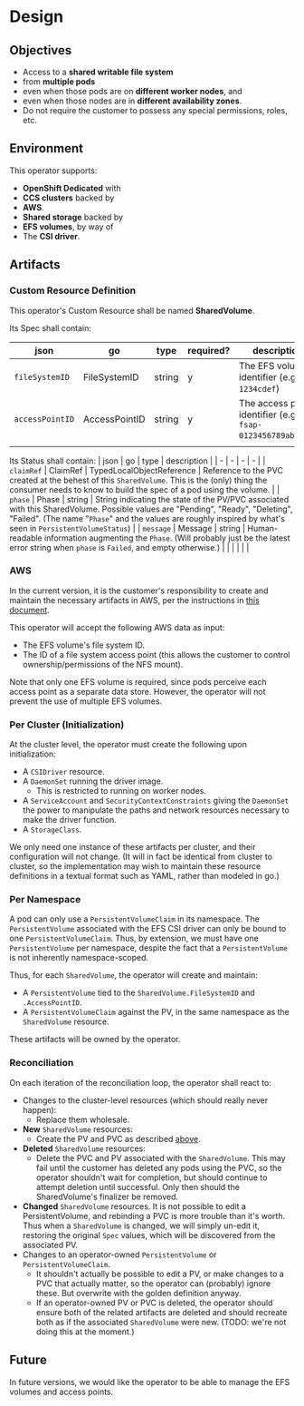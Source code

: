 # Design

## Objectives
- Access to a **shared writable file system**
- from **multiple pods**
- even when those pods are on **different worker nodes**, and
- even when those nodes are in **different availability zones**.
- Do not require the customer to possess any special permissions, roles, etc.

## Environment
This operator supports:
- **OpenShift Dedicated** with
- **CCS clusters** backed by
- **AWS**.
- **Shared storage** backed by
- **EFS volumes**, by way of
- The **CSI driver**.

## Artifacts

### Custom Resource Definition
This operator's Custom Resource shall be named **SharedVolume**.

Its Spec shall contain:

| json            | go            | type   | required? | description |
| -               | -             | -      | -         | -           |
| `fileSystemID`  | FileSystemID  | string | y         | The EFS volume identifier (e.g. `fs-1234cdef`) |
| `accessPointID` | AccessPointID | string | y         | The access point identifier (e.g. `fsap-0123456789abcdef`) |
|                 |               |        |           |             |

Its Status shall contain:
| json       | go       | type                      | description |
| -          | -        | -                         | -           |
| `claimRef` | ClaimRef | TypedLocalObjectReference | Reference to the PVC created at the behest of this `SharedVolume`. This is the (only) thing the consumer needs to know to build the spec of a pod using the volume. |
| `phase`    | Phase    | string                    | String indicating the state of the PV/PVC associated with this SharedVolume. Possible values are "Pending", "Ready", "Deleting", "Failed". (The name "`Phase`" and the values are roughly inspired by what's seen in `PersistentVolumeStatus`) |
| `message`  | Message  | string                    | Human-readable information augmenting the `Phase`. (Will probably just be the latest error string when `phase` is `Failed`, and empty otherwise.) |
|            |          |                           |             |

### AWS
In the current version, it is the customer's responsibility to create and maintain the necessary artifacts in AWS, per the
instructions in [this document](https://access.redhat.com/articles/5025181).

This operator will accept the following AWS data as input:
- The EFS volume's file system ID.
- The ID of a file system access point (this allows the customer to control ownership/permissions of the NFS mount).

Note that only one EFS volume is required, since pods perceive each access point as a separate data store.
However, the operator will not prevent the use of multiple EFS volumes.

### Per Cluster (Initialization)
At the cluster level, the operator must create the following upon initialization:
- A `CSIDriver` resource.
- A `DaemonSet` running the driver image.
    - This is restricted to running on worker nodes.
- A `ServiceAccount` and `SecurityContextConstraints` giving the
  `DaemonSet` the power to manipulate the paths and network resources necessary to make the driver function.
- A `StorageClass`.

We only need one instance of these artifacts per cluster, and their configuration will not change.
(It will in fact be identical from cluster to cluster, so the implementation may wish to maintain these
resource definitions in a textual format such as YAML, rather than modeled in go.)

### Per Namespace
A pod can only use a `PersistentVolumeClaim` in its namespace.
The `PersistentVolume` associated with the EFS CSI driver can only be bound to one `PersistentVolumeClaim`.
Thus, by extension, we must have one `PersistentVolume` per namespace, despite the fact that a
`PersistentVolume` is not inherently namespace-scoped.

Thus, for each `SharedVolume`, the operator will create and maintain:
- A `PersistentVolume` tied to the `SharedVolume.FileSystemID` and `.AccessPointID`.
- A `PersistentVolumeClaim` against the PV, in the same namespace as the `SharedVolume` resource.

These artifacts will be owned by the operator.

### Reconciliation
On each iteration of the reconciliation loop, the operator shall react to:
- Changes to the cluster-level resources (which should really never happen):
  - Replace them wholesale.
- **New** `SharedVolume` resources:
  - Create the PV and PVC as described [above](#per-namespace).
- **Deleted** `SharedVolume` resources:
  - Delete the PVC and PV associated with the `SharedVolume`.
    This may fail until the customer has deleted any pods using the PVC, so the operator shouldn't wait for completion,
    but should continue to attempt deletion until successful. Only then should the SharedVolume's finalizer be removed.
- **Changed** `SharedVolume` resources.
  It is not possible to edit a PersistentVolume, and rebinding a PVC is more trouble than it's worth.
  Thus when a `SharedVolume` is changed, we will simply un-edit it, restoring the original `Spec` values, which will be discovered from the associated PV.
- Changes to an operator-owned `PersistentVolume` or `PersistentVolumeClaim`.
  - It shouldn't actually be possible to edit a PV, or make changes to a PVC that actually matter,
    so the operator can (probably) ignore these. But overwrite with the golden definition anyway.
  - If an operator-owned PV or PVC is deleted, the operator should ensure both of the related artifacts are
    deleted and should recreate both as if the associated `SharedVolume` were new. (TODO: we're not doing this at the moment.)

## Future
In future versions, we would like the operator to be able to manage the EFS volumes and access points.
